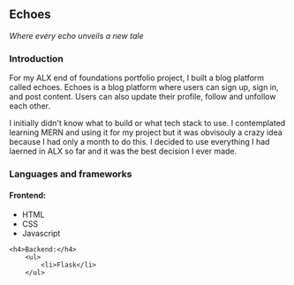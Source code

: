 <h2>Echoes</h2>
<p><i>Where every echo unveils a new tale </i></p>

<h3>Introduction</h3>
<p>
    For my ALX end of foundations portfolio project, I built a blog platform called echoes.
    Echoes is a blog platform where users can sign up, sign in, and post content. Users can also update their profile, follow and unfollow each other.
</p>
<p>
    I initially didn't know what to build or what tech stack to use. I contemplated learning MERN and using it for my project but it was obvisouly a crazy
    idea because I had only a  month to do this. I decided to use everything I had laerned in ALX so far and it was the best decision I ever made.
</p>

<h3>Languages and frameworks</h3>
<p>
    <h4>Frontend:</h4>
        <ul>
            <li>HTML</li>
            <li>CSS</li>
            <li>Javascript</li>
        </ul>
    
    <h4>Backend:</h4>
        <ul>
            <li>Flask</li>
        </ul>    
</p>
